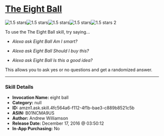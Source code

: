 # [The Eight Ball](http://alexa.amazon.com/#skills/amzn1.ask.skill.4fc564a6-f112-4f1b-bae3-c889b8521c5b)
![1.5 stars](../../images/ic_star_black_18dp_1x.png)![1.5 stars](../../images/ic_star_half_black_18dp_1x.png)![1.5 stars](../../images/ic_star_border_black_18dp_1x.png)![1.5 stars](../../images/ic_star_border_black_18dp_1x.png)![1.5 stars](../../images/ic_star_border_black_18dp_1x.png) 2

To use the The Eight Ball skill, try saying...

* *Alexa ask Eight Ball Am I smart?*

* *Alexa ask Eight Ball Should I buy this?*

* *Alexa ask Eight Ball Is this a good idea?*

This allows you to ask yes or no questions and get a randomized answer.

***

### Skill Details

* **Invocation Name:** eight ball
* **Category:** null
* **ID:** amzn1.ask.skill.4fc564a6-f112-4f1b-bae3-c889b8521c5b
* **ASIN:** B01NCMA9US
* **Author:** Andrew Williamson
* **Release Date:** December 17, 2016 @ 03:50:12
* **In-App Purchasing:** No
